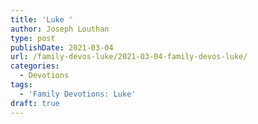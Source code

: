 ```yaml
---
title: 'Luke '
author: Joseph Louthan
type: post
publishDate: 2021-03-04
url: /family-devos-luke/2021-03-04-family-devos-luke/
categories:
  - Devotions
tags:
  - 'Family Devotions: Luke'
draft: true
---
```

